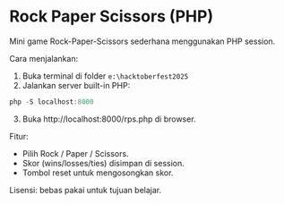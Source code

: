 # Rock Paper Scissors (PHP)

Mini game Rock-Paper-Scissors sederhana menggunakan PHP session.

Cara menjalankan:

1. Buka terminal di folder `e:\hacktoberfest2025`
2. Jalankan server built-in PHP:

```powershell
php -S localhost:8000
```

3. Buka http://localhost:8000/rps.php di browser.

Fitur:
- Pilih Rock / Paper / Scissors.
- Skor (wins/losses/ties) disimpan di session.
- Tombol reset untuk mengosongkan skor.

Lisensi: bebas pakai untuk tujuan belajar.